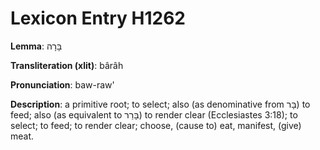 # Lexicon Entry H1262

**Lemma**: בָּרָה

**Transliteration (xlit)**: bârâh

**Pronunciation**: baw-raw'

**Description**:
a primitive root; to select; also (as denominative from בָּר) to feed; also (as equivalent to בָּרַר) to render clear (Ecclesiastes 3:18); to select; to feed; to render clear; choose, (cause to) eat, manifest, (give) meat.

